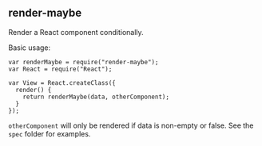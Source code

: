 ## render-maybe

Render a React component conditionally. 

Basic usage:

```
var renderMaybe = require("render-maybe");
var React = require("React");

var View = React.createClass({
  render() {
    return renderMaybe(data, otherComponent);
  }
});
```

`otherComponent` will only be rendered if data is non-empty or false. See the `spec` folder for examples.


